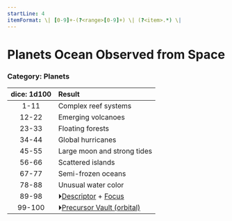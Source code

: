 ```yaml
---
startLine: 4
itemFormat: \| [0-9]+-(?<range>[0-9]+) \| (?<item>.*) \|
---
```

# Planets Ocean Observed from Space
### Category: Planets

| dice: 1d100 | Result |
|:----:|:-------|
| 1-11 | Complex reef systems |
| 12-22 | Emerging volcanoes |
| 23-33 | Floating forests |
| 34-44 | Global hurricanes |
| 45-55 | Large moon and strong tides |
| 56-66 | Scattered islands |
| 67-77 | Semi-frozen oceans |
| 78-88 | Unusual water color |
| 89-98 | ⏵[Descriptor](Core_Descriptor.md) + [Focus](Core_Focus.md) |
| 99-100 | ⏵[Precursor Vault (orbital)](Vaults_Form.md) |